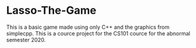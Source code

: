 # Lasso-The-Game
This is a basic game made using only C++ and the graphics from simplecpp. This is a cource project for the CS101 cource for the abnormal semester 2020.
